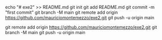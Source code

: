 echo "# exe2" >> README.md
git init
git add README.md
git commit -m "first commit"
git branch -M main
git remote add origin https://github.com/mauriciomontemezzo/exe2.git
git push -u origin main

git remote add origin https://github.com/mauriciomontemezzo/exe2.git
git branch -M main
git push -u origin main